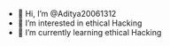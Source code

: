 - 👋 Hi, I’m @Aditya20061312
- 👀 I’m interested in ethical Hacking
- 🌱 I’m currently learning ethical Hacking



<!---
Aditya20061312/Aditya20061312 is a ✨ special ✨ repository because its `README.md` (this file) appears on your GitHub profile.
You can click the Preview link to take a look at your changes.
--->
